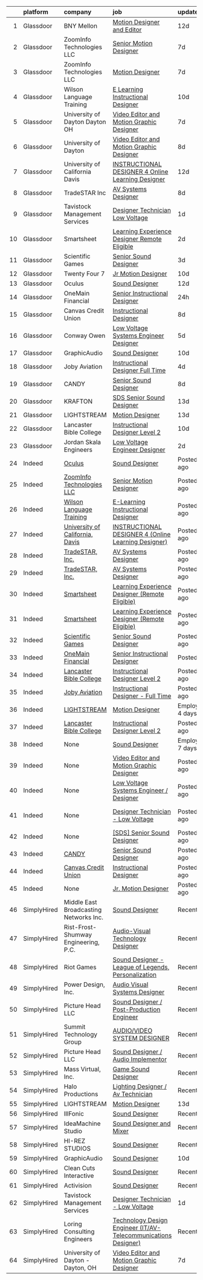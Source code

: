 

|    | platform    | company                                                                               | job                                                                                                                                                                                                                                                                                                                                                                                                                                                                                                                                                                                                                                                                                                                                                                                                                                                                        | update_time               | location                                              |
|---:|:------------|:--------------------------------------------------------------------------------------|:---------------------------------------------------------------------------------------------------------------------------------------------------------------------------------------------------------------------------------------------------------------------------------------------------------------------------------------------------------------------------------------------------------------------------------------------------------------------------------------------------------------------------------------------------------------------------------------------------------------------------------------------------------------------------------------------------------------------------------------------------------------------------------------------------------------------------------------------------------------------------|:--------------------------|:------------------------------------------------------|
|  1 | Glassdoor   | BNY Mellon                                                                            | [Motion Designer and Editor](https://www.glassdoor.com/partner/jobListing.htm?pos=123&ao=1136043&s=58&guid=0000017e0f3ff102ab5980dbc174fef1&src=GD_JOB_AD&t=SR&vt=w&cs=1_2b429e10&cb=1640933356129&jobListingId=1007515963097&jrtk=3-0-1fo7jvsba3ohr001-1fo7jvsbpu48m800-7ae40cfe3932fe53-)                                                                                                                                                                                                                                                                                                                                                                                                                                                                                                                                                                                | 12d                       | United States                                         |
|  2 | Glassdoor   | ZoomInfo Technologies LLC                                                             | [Senior Motion Designer](https://www.glassdoor.com/partner/jobListing.htm?pos=122&ao=1136043&s=58&guid=0000017e0f3ff102ab5980dbc174fef1&src=GD_JOB_AD&t=SR&vt=w&ea=1&cs=1_debac107&cb=1640933356129&jobListingId=1007525772522&jrtk=3-0-1fo7jvsba3ohr001-1fo7jvsbpu48m800-e43d7ae92d5e3182-)                                                                                                                                                                                                                                                                                                                                                                                                                                                                                                                                                                               | 7d                        | Waltham, MA                                           |
|  3 | Glassdoor   | ZoomInfo Technologies LLC                                                             | [Motion Designer](https://www.glassdoor.com/partner/jobListing.htm?pos=119&ao=1136043&s=58&guid=0000017e0f3ff102ab5980dbc174fef1&src=GD_JOB_AD&t=SR&vt=w&ea=1&cs=1_49504a57&cb=1640933356128&jobListingId=1007525918598&jrtk=3-0-1fo7jvsba3ohr001-1fo7jvsbpu48m800-0cf634688af08784-)                                                                                                                                                                                                                                                                                                                                                                                                                                                                                                                                                                                      | 7d                        | Waltham, MA                                           |
|  4 | Glassdoor   | Wilson Language Training                                                              | [E Learning Instructional Designer](https://www.glassdoor.com/partner/jobListing.htm?pos=121&ao=1136043&s=58&guid=0000017e0f3ff102ab5980dbc174fef1&src=GD_JOB_AD&t=SR&vt=w&ea=1&cs=1_4f1e5c51&cb=1640933356129&jobListingId=1007519352449&jrtk=3-0-1fo7jvsba3ohr001-1fo7jvsbpu48m800-7e170b4d648e8c7b-)                                                                                                                                                                                                                                                                                                                                                                                                                                                                                                                                                                    | 10d                       | Oxford, MA                                            |
|  5 | Glassdoor   | University of Dayton   Dayton  OH                                                     | [Video Editor and Motion Graphic Designer](https://www.glassdoor.com/partner/jobListing.htm?pos=101&ao=1110586&s=58&guid=0000017e0f3ff102ab5980dbc174fef1&src=GD_JOB_AD&t=SR&vt=w&cs=1_2b33c2fe&cb=1640933356122&jobListingId=1007525186066&cpc=56632219D727AB75&jrtk=3-0-1fo7jvsba3ohr001-1fo7jvsbpu48m800-70f7e6ce32daee66--6NYlbfkN0CD3qj4KCfkSgLLQcWSkDrBc5ew-uU4TZbfnhjKCUcK7ESFv0xedWLg13K0jqn3QTe5G2KgpuzWiFG7b5FhIlR8iqe54X08WwRhmC5bDv2A14_TD6A6bgMrpjm1TFmnUPOH3e-gjy0xKuMZxEiLwq3hevOrHTvFS6q2z5xh4198M_8Gi6GCPEYlAblqEHFkvFaPjgjXqB4TI-HqliD8bAarWTcFiGxcAKMSYAnKG2b6D1WzabZ8BzH81fgBSkYHGiGlXSuRxvKeDHleOtHwM2OcA_PZExoVhyOjCJ0jYLDH5O1PP4Jm7jL1tSl4M4IDz1a6AWfORhrx3e2jXAg2UxeTg97cP9PiyAWq2HlgjD4QZ1OstTEG-Je7aPQpOISIn4AGFhCRRiUhUQgDVl4K2OCRXHVDffwavmtK3HoqF77M0jAIyswhRqXQNIkftbi-JJLcnv_CNpfbCXFtjUvKSMmq)                                             | 7d                        | Dayton, OH                                            |
|  6 | Glassdoor   | University of Dayton                                                                  | [Video Editor and Motion Graphic Designer](https://www.glassdoor.com/partner/jobListing.htm?pos=116&ao=1136043&s=58&guid=0000017e0f3ff102ab5980dbc174fef1&src=GD_JOB_AD&t=SR&vt=w&cs=1_3a6adfcd&cb=1640933356126&jobListingId=1007523640754&jrtk=3-0-1fo7jvsba3ohr001-1fo7jvsbpu48m800-e81c8c88fb6b0092-)                                                                                                                                                                                                                                                                                                                                                                                                                                                                                                                                                                  | 8d                        | Dayton, OH                                            |
|  7 | Glassdoor   | University of California  Davis                                                       | [INSTRUCTIONAL DESIGNER 4  Online Learning Designer ](https://www.glassdoor.com/partner/jobListing.htm?pos=112&ao=1136043&s=58&guid=0000017e0f3ff102ab5980dbc174fef1&src=GD_JOB_AD&t=SR&vt=w&cs=1_a166df55&cb=1640933356125&jobListingId=1007516144095&jrtk=3-0-1fo7jvsba3ohr001-1fo7jvsbpu48m800-93bd9f49a77924ff-)                                                                                                                                                                                                                                                                                                                                                                                                                                                                                                                                                       | 12d                       | Davis, CA                                             |
|  8 | Glassdoor   | TradeSTAR  Inc                                                                        | [AV Systems Designer](https://www.glassdoor.com/partner/jobListing.htm?pos=104&ao=1110586&s=58&guid=0000017e0f3ff102ab5980dbc174fef1&src=GD_JOB_AD&t=SR&vt=w&ea=1&cs=1_e5f1b5ca&cb=1640933356123&jobListingId=1007523756565&cpc=3BA4CE39D5B5DEF5&jrtk=3-0-1fo7jvsba3ohr001-1fo7jvsbpu48m800-499ab7be29b1360d--6NYlbfkN0BMlLwFQlzIeHqb3EUGmDxTgvwq9lhECUMn26vpEj4hXLeM7YRJeoQw8MOxG6CBAYlyTRYEU2cek6tmvN4OHzD0FfnKx7p0KMBNXDk8LqmAkwozhnqFhJLaeOPBKckVcN28-QVHHMSCNx93EowyZ7F7rPaSpCuCqlq4MaaNhtXoalvjwSeLAvKbbQ0loruacdjHsxDNEK_rFlVcSXVM-hPkhXI48TWGMVG3g1MnQTwCY8YdCsiOxMiSHnrIp79dDWgmnINLbUyLpRn8BpsC9nOI8pXNyzYwY79sAszbUopDCFTB-dptpjrjpamwU-59hYtxbMi10bJeuwi6Tzn_EFyrmx7H0RqI7ACZcDjfRv5K-rc_-k_Xksx7WLOkThTcXDYv3ER0TrP-tLs6imlu2QxAmRVHM82g0Jr7m28QWSHq4Px-NK67ggkzF6QuDbWHM-ZxRGAdiSicgN140R6WMglZHuAedB3VkO53e0TnK9ZIDVSBri1wZz0_)                             | 8d                        | Dallas, TX                                            |
|  9 | Glassdoor   | Tavistock Management Services                                                         | [Designer Technician   Low Voltage](https://www.glassdoor.com/partner/jobListing.htm?pos=102&ao=1110586&s=58&guid=0000017e0f3ff102ab5980dbc174fef1&src=GD_JOB_AD&t=SR&vt=w&ea=1&cs=1_95ee5816&cb=1640933356122&jobListingId=1007533857172&cpc=E1C07D31E98CBB16&jrtk=3-0-1fo7jvsba3ohr001-1fo7jvsbpu48m800-f0475c5b35989f37--6NYlbfkN0Af7IH--f52cTUDwFMUanxXcd3NiV5wYJyzlyk1G5yRESs7qkmAiffGbsA_s2gq9CXrmE21d_pqrYsOQFj27pZMtTzwvU0NHitTTwwz9XmebORUjq14dlt6E_qWSRvGuGcCv7qz2PtWEOSKcq2Bt3FD-wu_CPMGohj9LsxnBvDWQMv5fCMzPMcOzpgH1UWb_PxULlehlr8y5nbgYHsjbfb5XnhZhNyt0dCQqsRz6B8leik3H71B1Su8PPktmAPy0nV2lgSOL-70T_Kf-k-QaZBXW5dlPzdShtTigZnqJ7lrxJc1qkDwFgUdJ345imTqSTdFMsnDW0UYkJbgkehayla24mm4cvusbRYEogVocCtsupnReTNizfWaRdsptod25Pd_69W6-dNR5jMfofzkhydfQyFPgL91eWh-BHzAgCKspZ-EF3s2w0WQIVA4rQM5XqAGe8i1lULSdhvxnqtGBCUNSOW0_ZPySKyPgP0WvA1EOcilxBh4VGr7N1Vz8xlT3UE%3D) | 1d                        | Orlando, FL                                           |
| 10 | Glassdoor   | Smartsheet                                                                            | [Learning Experience Designer  Remote Eligible ](https://www.glassdoor.com/partner/jobListing.htm?pos=113&ao=1136043&s=58&guid=0000017e0f3ff102ab5980dbc174fef1&src=GD_JOB_AD&t=SR&vt=w&ea=1&cs=1_d64e9ec0&cb=1640933356125&jobListingId=1007532777886&jrtk=3-0-1fo7jvsba3ohr001-1fo7jvsbpu48m800-9c2b9e53cbe404be-)                                                                                                                                                                                                                                                                                                                                                                                                                                                                                                                                                       | 2d                        | Massachusetts                                         |
| 11 | Glassdoor   | Scientific Games                                                                      | [Senior Sound Designer](https://www.glassdoor.com/partner/jobListing.htm?pos=108&ao=1136043&s=58&guid=0000017e0f3ff102ab5980dbc174fef1&src=GD_JOB_AD&t=SR&vt=w&cs=1_0eace4be&cb=1640933356123&jobListingId=1007531104572&jrtk=3-0-1fo7jvsba3ohr001-1fo7jvsbpu48m800-366b5c491984eeed-)                                                                                                                                                                                                                                                                                                                                                                                                                                                                                                                                                                                     | 3d                        | Reno, NV                                              |
| 12 | Glassdoor   | Twenty Four 7                                                                         | [Jr  Motion Designer](https://www.glassdoor.com/partner/jobListing.htm?pos=110&ao=1136043&s=58&guid=0000017e0f3ff102ab5980dbc174fef1&src=GD_JOB_AD&t=SR&vt=w&cs=1_381412c3&cb=1640933356123&jobListingId=1007519352570&jrtk=3-0-1fo7jvsba3ohr001-1fo7jvsbpu48m800-b02fffb75f61f498-)                                                                                                                                                                                                                                                                                                                                                                                                                                                                                                                                                                                       | 10d                       | Portland, OR                                          |
| 13 | Glassdoor   | Oculus                                                                                | [Sound Designer](https://www.glassdoor.com/partner/jobListing.htm?pos=106&ao=1136043&s=58&guid=0000017e0f3ff102ab5980dbc174fef1&src=GD_JOB_AD&t=SR&vt=w&cs=1_3ad2b196&cb=1640933356123&jobListingId=1007516159962&jrtk=3-0-1fo7jvsba3ohr001-1fo7jvsbpu48m800-f58f2205f63b5250-)                                                                                                                                                                                                                                                                                                                                                                                                                                                                                                                                                                                            | 12d                       | Menlo Park, CA                                        |
| 14 | Glassdoor   | OneMain Financial                                                                     | [Senior Instructional Designer](https://www.glassdoor.com/partner/jobListing.htm?pos=118&ao=1136043&s=58&guid=0000017e0f3ff102ab5980dbc174fef1&src=GD_JOB_AD&t=SR&vt=w&cs=1_631aa762&cb=1640933356128&jobListingId=1007534776736&jrtk=3-0-1fo7jvsba3ohr001-1fo7jvsbpu48m800-fb40fe7442f87f9a-)                                                                                                                                                                                                                                                                                                                                                                                                                                                                                                                                                                             | 24h                       | Baltimore, MD                                         |
| 15 | Glassdoor   | Canvas Credit Union                                                                   | [Instructional Designer](https://www.glassdoor.com/partner/jobListing.htm?pos=115&ao=1136043&s=58&guid=0000017e0f3ff102ab5980dbc174fef1&src=GD_JOB_AD&t=SR&vt=w&ea=1&cs=1_7a011afb&cb=1640933356126&jobListingId=1007524090803&jrtk=3-0-1fo7jvsba3ohr001-1fo7jvsbpu48m800-03d84a0546e4718f-)                                                                                                                                                                                                                                                                                                                                                                                                                                                                                                                                                                               | 8d                        | Lone Tree, CO                                         |
| 16 | Glassdoor   | Conway   Owen                                                                         | [Low Voltage Systems Engineer   Designer](https://www.glassdoor.com/partner/jobListing.htm?pos=114&ao=1136043&s=58&guid=0000017e0f3ff102ab5980dbc174fef1&src=GD_JOB_AD&t=SR&vt=w&cs=1_2ae5f6d5&cb=1640933356125&jobListingId=1007528346625&jrtk=3-0-1fo7jvsba3ohr001-1fo7jvsbpu48m800-c244644653f0049c-)                                                                                                                                                                                                                                                                                                                                                                                                                                                                                                                                                                   | 5d                        | Alpharetta, GA                                        |
| 17 | Glassdoor   | GraphicAudio                                                                          | [Sound Designer](https://www.glassdoor.com/partner/jobListing.htm?pos=105&ao=1136043&s=58&guid=0000017e0f3ff102ab5980dbc174fef1&src=GD_JOB_AD&t=SR&vt=w&ea=1&cs=1_d291602c&cb=1640933356123&jobListingId=1007518682788&jrtk=3-0-1fo7jvsba3ohr001-1fo7jvsbpu48m800-26c98593cd6511c4-)                                                                                                                                                                                                                                                                                                                                                                                                                                                                                                                                                                                       | 10d                       | Rockville, MD                                         |
| 18 | Glassdoor   | Joby Aviation                                                                         | [Instructional Designer   Full Time](https://www.glassdoor.com/partner/jobListing.htm?pos=111&ao=1136043&s=58&guid=0000017e0f3ff102ab5980dbc174fef1&src=GD_JOB_AD&t=SR&vt=w&cs=1_a2b3aa3b&cb=1640933356125&jobListingId=1007529173596&jrtk=3-0-1fo7jvsba3ohr001-1fo7jvsbpu48m800-8da12b9479e2b66f-)                                                                                                                                                                                                                                                                                                                                                                                                                                                                                                                                                                        | 4d                        | Marina, CA                                            |
| 19 | Glassdoor   | CANDY                                                                                 | [Senior Sound Designer](https://www.glassdoor.com/partner/jobListing.htm?pos=107&ao=1136043&s=58&guid=0000017e0f3ff102ab5980dbc174fef1&src=GD_JOB_AD&t=SR&vt=w&cs=1_77527135&cb=1640933356123&jobListingId=1007523756545&jrtk=3-0-1fo7jvsba3ohr001-1fo7jvsbpu48m800-032916261ace96b0-)                                                                                                                                                                                                                                                                                                                                                                                                                                                                                                                                                                                     | 8d                        | New York, NY                                          |
| 20 | Glassdoor   | KRAFTON                                                                               | [ SDS  Senior Sound Designer](https://www.glassdoor.com/partner/jobListing.htm?pos=109&ao=1136043&s=58&guid=0000017e0f3ff102ab5980dbc174fef1&src=GD_JOB_AD&t=SR&vt=w&cs=1_afb36d97&cb=1640933356123&jobListingId=1007513993217&jrtk=3-0-1fo7jvsba3ohr001-1fo7jvsbpu48m800-c9ed725ccf788d45-)                                                                                                                                                                                                                                                                                                                                                                                                                                                                                                                                                                               | 13d                       | San Ramon, CA                                         |
| 21 | Glassdoor   | LIGHTSTREAM                                                                           | [Motion Designer](https://www.glassdoor.com/partner/jobListing.htm?pos=103&ao=1110586&s=58&guid=0000017e0f3ff102ab5980dbc174fef1&src=GD_JOB_AD&t=SR&vt=w&ea=1&cs=1_ee20eb31&cb=1640933356123&jobListingId=1007515053736&cpc=D2F1DE17EE1F43B9&jrtk=3-0-1fo7jvsba3ohr001-1fo7jvsbpu48m800-7909bdd3e9f7d8ec--6NYlbfkN0C_-2SRK1RVDhpf-slM4KCmyuX9KaErJfzz60Weic6r3HjGLJMOFR8LKWukWjRVgMp72U4QkpZI0a8_cTSlkl0zW4LbFVcHfYcF_OAzsfv6oDx_gPFayLZ8hcjIlvRIiO4MgwB8pcVtcfaVhtv-ljTNjPy3lD5na5z-YV-S5zxnm3hcok4NDt0OGThSbdrF6uGx93fiboxGqwqfdxy8YLgZq1NueDpKhA7tr7I8uZPh__PxyKPbMDjB0qapkIIY48QI0XrlWCao2rRy6FCUkkdz4zEtXs2GdVFFFXCTEzlZ8wO4AVR3-Zpgjw23Pvb170A_Vn0JAXNQ2ozY30xpjH7Y6Hoz4OKTXXWfQKhB3ui0nT-IY4udylwdmCK3I7oRsYGnX6xUdAudvhddUwvk9UXxSFXcNKy7XCfB1KOX7_6RhpDrGpdq2MFdgF4jqgbGtNPrRcJN9Xw2wsGGcgjev4oFRvIgM1-k587CHiYZkeeSbw%3D%3D)                                     | 13d                       | Remote                                                |
| 22 | Glassdoor   | Lancaster Bible College                                                               | [Instructional Designer Level 2](https://www.glassdoor.com/partner/jobListing.htm?pos=120&ao=1136043&s=58&guid=0000017e0f3ff102ab5980dbc174fef1&src=GD_JOB_AD&t=SR&vt=w&cs=1_a02f8f63&cb=1640933356128&jobListingId=1007520161305&jrtk=3-0-1fo7jvsba3ohr001-1fo7jvsbpu48m800-de6d754c2b3ce8f5-)                                                                                                                                                                                                                                                                                                                                                                                                                                                                                                                                                                            | 10d                       | Lancaster, PA                                         |
| 23 | Glassdoor   | Jordan   Skala Engineers                                                              | [Low Voltage Engineer   Designer](https://www.glassdoor.com/partner/jobListing.htm?pos=117&ao=1136043&s=58&guid=0000017e0f3ff102ab5980dbc174fef1&src=GD_JOB_AD&t=SR&vt=w&cs=1_48ab64ce&cb=1640933356126&jobListingId=1007532679148&jrtk=3-0-1fo7jvsba3ohr001-1fo7jvsbpu48m800-09cea0ace6e7c8b2-)                                                                                                                                                                                                                                                                                                                                                                                                                                                                                                                                                                           | 2d                        | Norcross, GA                                          |
| 24 | Indeed      | [Oculus](https://www.indeed.com/cmp/Meta-dd1502f2)                                    | [Sound Designer](https://www.indeed.com/rc/clk?jk=f58f2205f63b5250&fccid=ba07516c418dda52&vjs=3)                                                                                                                                                                                                                                                                                                                                                                                                                                                                                                                                                                                                                                                                                                                                                                           | Posted12 days ago         | Menlo Park, CA                                        |
| 25 | Indeed      | [ZoomInfo Technologies LLC](https://www.indeed.com/cmp/Zoominfo)                      | [Senior Motion Designer](https://www.indeed.com/rc/clk?jk=e43d7ae92d5e3182&fccid=56c25448bab54e90&vjs=3)                                                                                                                                                                                                                                                                                                                                                                                                                                                                                                                                                                                                                                                                                                                                                                   | Posted7 days ago          | Waltham, MA                                           |
| 26 | Indeed      | [Wilson Language Training](https://www.indeed.com/cmp/Wilson-Language-Training-Corp.) | [E-Learning Instructional Designer](https://www.indeed.com/rc/clk?jk=7e170b4d648e8c7b&fccid=f0fc16b3a67c719a&vjs=3)                                                                                                                                                                                                                                                                                                                                                                                                                                                                                                                                                                                                                                                                                                                                                        | Posted10 days ago         | Oxford, MA 01540                                      |
| 27 | Indeed      | [University of California, Davis](https://www.indeed.com/cmp/Uc-Davis)                | [INSTRUCTIONAL DESIGNER 4 (Online Learning Designer)](https://www.indeed.com/rc/clk?jk=93bd9f49a77924ff&fccid=1d300841a95e6260&vjs=3)                                                                                                                                                                                                                                                                                                                                                                                                                                                                                                                                                                                                                                                                                                                                      | Posted12 days ago         | Davis, CA 95616 (University of California Davis area) |
| 28 | Indeed      | [TradeSTAR, Inc.](https://www.indeed.com/cmp/Tradestar-Inc.)                          | [AV Systems Designer](https://www.indeed.com/pagead/clk?mo=r&ad=-6NYlbfkN0BMlLwFQlzIeHqb3EUGmDxTgvwq9lhECUMn26vpEj4hXLeM7YRJeoQw8MOxG6CBAYlyTRYEU2cek6tmvN4OHzD0FfnKx7p0KMBNXDk8LqmAkwozhnqFhJLaeOPBKckVcN28-QVHHMSCNx93EowyZ7F73z9Ho2MgxQ8XEhDIAPs0FYdI9d0V0xSv-lOM2Pe1EqIwy5cLsZGw6HrZXep3g8QCe9pqcDrffAWaPDpqrKvFw9WBcKHSbh8SL9Iq1OJJZq9neApj9qZbq8w61LhHUmWvd8qQIgrgLjRE7id042kQQrJN2Ye3ZQm0c_8c7354HrnQF7wCs7BpAqQljGFXI4R_mVh9QQI9qdswmT5HzpW3QcL0GdAW1axa-SBSVyH6PuIiStVqTFQgiyb3cvVM357NdS7Crt3MhmrN3yIodxZg5c04ezHi50SWkqiNjuVgblkOlw8UW1mzhXWkM_lm1d9m&p=12&fvj=1&vjs=3)                                                                                                                                                                                                                                                                                         | Posted8 days ago          | Dallas, TX                                            |
| 29 | Indeed      | [TradeSTAR, Inc.](https://www.indeed.com/cmp/Tradestar-Inc.)                          | [AV Systems Designer](https://www.indeed.com/pagead/clk?mo=r&ad=-6NYlbfkN0BMlLwFQlzIeHqb3EUGmDxTgvwq9lhECUMn26vpEj4hXLeM7YRJeoQw8MOxG6CBAYlyTRYEU2cek6tmvN4OHzD0FfnKx7p0KMBNXDk8LqmAkwozhnqFhJLaeOPBKckVcN28-QVHHMSCNx93EowyZ7F73z9Ho2MgxQ8XEhDIAPs0FYdI9d0V0xSvpkVYZfHtxI7F28GajvQFF0KMj8DPE6HXLbFhx8RUmwQpDyCXEj4f1NbN-OVD_xdJL0Z6TmfGa4WGGv_hBlvtFl_sgW3RuJ6VhS6pjKsEQ7_UDnm6SGv5CM1Oso6fJrczvH3fYAISnsn1fpcQvDWo6uBVY_cT8AchcAoCcruB6azIPTJA5QbBXmZHmBNCu4Fv70vtoF9qti0Eqi1cM_8qgArimGSc0niswH717Lfc73XUmTJdGksJHPL2DS9GHnFEdWH6J7LS52LYxdYue1DW89a9nW_QXV24&p=5&fvj=1&vjs=3)                                                                                                                                                                                                                                                                                          | Posted8 days ago          | Dallas, TX                                            |
| 30 | Indeed      | [Smartsheet](https://www.indeed.com/cmp/Smartsheet)                                   | [Learning Experience Designer (Remote Eligible)](https://www.indeed.com/rc/clk?jk=9c2b9e53cbe404be&fccid=af76a8783f0afba1&vjs=3)                                                                                                                                                                                                                                                                                                                                                                                                                                                                                                                                                                                                                                                                                                                                           | Posted2 days ago          | Massachusetts•Remote                                  |
| 31 | Indeed      | [Smartsheet](https://www.indeed.com/cmp/Smartsheet)                                   | [Learning Experience Designer (Remote Eligible)](https://www.indeed.com/rc/clk?jk=9c2b9e53cbe404be&fccid=af76a8783f0afba1&vjs=3)                                                                                                                                                                                                                                                                                                                                                                                                                                                                                                                                                                                                                                                                                                                                           | Posted2 days ago          | Massachusetts•Remote                                  |
| 32 | Indeed      | [Scientific Games](https://www.indeed.com/cmp/Scientific-Games)                       | [Senior Sound Designer](https://www.indeed.com/rc/clk?jk=366b5c491984eeed&fccid=c84a7d17b9b1910b&vjs=3)                                                                                                                                                                                                                                                                                                                                                                                                                                                                                                                                                                                                                                                                                                                                                                    | Posted3 days ago          | Reno, NV                                              |
| 33 | Indeed      | [OneMain Financial](https://www.indeed.com/cmp/Onemain)                               | [Senior Instructional Designer](https://www.indeed.com/rc/clk?jk=fb40fe7442f87f9a&fccid=2e65a8199f31f834&vjs=3)                                                                                                                                                                                                                                                                                                                                                                                                                                                                                                                                                                                                                                                                                                                                                            | PostedToday               | Baltimore, MD                                         |
| 34 | Indeed      | [Lancaster Bible College](https://www.indeed.com/cmp/Lancaster-Bible-College)         | [Instructional Designer Level 2](https://www.indeed.com/rc/clk?jk=de6d754c2b3ce8f5&fccid=b9754f45a29d8996&vjs=3)                                                                                                                                                                                                                                                                                                                                                                                                                                                                                                                                                                                                                                                                                                                                                           | Posted10 days ago         | Lancaster, PA 17601                                   |
| 35 | Indeed      | [Joby Aviation](https://www.indeed.com/cmp/Joby-Aviation)                             | [Instructional Designer - Full Time](https://www.indeed.com/rc/clk?jk=8da12b9479e2b66f&fccid=4922aa0d050a55de&vjs=3)                                                                                                                                                                                                                                                                                                                                                                                                                                                                                                                                                                                                                                                                                                                                                       | Posted4 days ago          | Marina, CA 93933+1 location                           |
| 36 | Indeed      | [LIGHTSTREAM](https://www.indeed.com/cmp/Lightstream)                                 | [Motion Designer](https://www.indeed.com/company/LIGHTSTREAM/jobs/Motion-Designer-7909bdd3e9f7d8ec?fccid=ca3cc73018188403&vjs=3)                                                                                                                                                                                                                                                                                                                                                                                                                                                                                                                                                                                                                                                                                                                                           | EmployerActive 4 days ago | Remote                                                |
| 37 | Indeed      | [Lancaster Bible College](https://www.indeed.com/cmp/Lancaster-Bible-College)         | [Instructional Designer Level 2](https://www.indeed.com/rc/clk?jk=de6d754c2b3ce8f5&fccid=b9754f45a29d8996&vjs=3)                                                                                                                                                                                                                                                                                                                                                                                                                                                                                                                                                                                                                                                                                                                                                           | Posted10 days ago         | Lancaster, PA 17601                                   |
| 38 | Indeed      | None                                                                                  | [Sound Designer](https://www.indeed.com/company/GraphicAudio/jobs/Sound-Designer-26c98593cd6511c4?fccid=0593670a72cb4a9a&vjs=3)                                                                                                                                                                                                                                                                                                                                                                                                                                                                                                                                                                                                                                                                                                                                            | EmployerActive 7 days ago | Rockville, MD 20855                                   |
| 39 | Indeed      | None                                                                                  | [Video Editor and Motion Graphic Designer](https://www.indeed.com/pagead/clk?mo=r&ad=-6NYlbfkN0CD3qj4KCfkSgLLQcWSkDrBc5ew-uU4TZbfnhjKCUcK7ESFv0xedWLg13K0jqn3QTe5G2KgpuzWiFG7b5FhIlR8iqe54X08WwRhmC5bDv2A14_TD6A6bgMrpjm1TFmnUPOH3e-gjy0xKvel5bY-env3p9il8pabqQ6SuEHTkZnUlKvdvZQtlPOV-bOh2qmoRA85NITIqqhByTL-fwEEH0OuayzTvUaSkFK8Cgi2HvaxQAx7HwjY4xsuih4m_RmC_KrIjJQ9w2t4C4cyNocuE7cDpYapQBpOlCnX0D82kd5eq_xKUwD8phbvlQSFAxotZD8xJVVR5K21syUvTAVZLV8quBLKcUixjkU6zkw_uJupSNqEoNsTf7USLYvdpbwibsoiOztTdJ6w_DtblDSa6_171RHqLzXXyEyNFCaCABCLka1QiWkIwQ_IwRfJFMkBebQ=&p=2&fvj=0&vjs=3)                                                                                                                                                                                                                                                                                         | Posted7 days ago          | Dayton, OH 45469                                      |
| 40 | Indeed      | None                                                                                  | [Low Voltage Systems Engineer / Designer](https://www.indeed.com/rc/clk?jk=c244644653f0049c&fccid=dfab47f151945a41&vjs=3)                                                                                                                                                                                                                                                                                                                                                                                                                                                                                                                                                                                                                                                                                                                                                  | Posted5 days ago          | Alpharetta, GA                                        |
| 41 | Indeed      | None                                                                                  | [Designer Technician - Low Voltage](https://www.indeed.com/company/Tavistock-Management-Services/jobs/Designer-Technician-f0475c5b35989f37?fccid=2f1cae4c925485e1&vjs=3)                                                                                                                                                                                                                                                                                                                                                                                                                                                                                                                                                                                                                                                                                                   | Posted1 day ago           | Orlando, FL 32827 (Northlake Park at Lake Nona area)  |
| 42 | Indeed      | None                                                                                  | [[SDS] Senior Sound Designer](https://www.indeed.com/rc/clk?jk=c9ed725ccf788d45&fccid=71c5bb3a87fe9ecf&vjs=3)                                                                                                                                                                                                                                                                                                                                                                                                                                                                                                                                                                                                                                                                                                                                                              | Posted13 days ago         | San Ramon, CA                                         |
| 43 | Indeed      | [CANDY](https://www.indeed.com/cmp/Candy)                                             | [Senior Sound Designer](https://www.indeed.com/rc/clk?jk=032916261ace96b0&fccid=0f79ba0da20c3604&vjs=3)                                                                                                                                                                                                                                                                                                                                                                                                                                                                                                                                                                                                                                                                                                                                                                    | Posted8 days ago          | New York, NY                                          |
| 44 | Indeed      | [Canvas Credit Union](https://www.indeed.com/cmp/Canvas-Credit-Union)                 | [Instructional Designer](https://www.indeed.com/company/Canvas-Credit-Union/jobs/Instructional-Designer-03d84a0546e4718f?fccid=d99bd3f291e723e0&vjs=3)                                                                                                                                                                                                                                                                                                                                                                                                                                                                                                                                                                                                                                                                                                                     | Posted8 days ago          | Lone Tree, CO 80124                                   |
| 45 | Indeed      | None                                                                                  | [Jr. Motion Designer](https://www.indeed.com/rc/clk?jk=b02fffb75f61f498&fccid=2be16941cf82bde6&vjs=3)                                                                                                                                                                                                                                                                                                                                                                                                                                                                                                                                                                                                                                                                                                                                                                      | Posted10 days ago         | Portland, OR 97232 (Kerns area)                       |
| 46 | SimplyHired | Middle East Broadcasting Networks Inc.                                                | [Sound Designer](https://www.simplyhired.com/job/ok8EP1emgJ9YA6qgSSuPoeRuzwLzVP2EJt2VAt5fEjH2JplsEpQuQQ?q=sound+designer)                                                                                                                                                                                                                                                                                                                                                                                                                                                                                                                                                                                                                                                                                                                                                  | Recently                  | Springfield, MA                                       |
| 47 | SimplyHired | Rist-Frost-Shumway Engineering, P.C.                                                  | [Audio-Visual Technology Designer](https://www.simplyhired.com/job/LqucbNwvfqSgTHoZow97tco8_9bPwJpjRF73Lf1KxTqt2dqfg8jxxQ?q=sound+designer)                                                                                                                                                                                                                                                                                                                                                                                                                                                                                                                                                                                                                                                                                                                                | Recently                  | Portland, ME                                          |
| 48 | SimplyHired | Riot Games                                                                            | [Sound Designer - League of Legends, Personalization](https://www.simplyhired.com/job/46yUHbdNzZ1dg8hf1dHmqiascAoHXcYG9nmzUAWxEUbGczg7Dw20NA?q=sound+designer)                                                                                                                                                                                                                                                                                                                                                                                                                                                                                                                                                                                                                                                                                                             | Recently                  | Los Angeles, CA                                       |
| 49 | SimplyHired | Power Design, Inc.                                                                    | [Audio Visual Systems Designer](https://www.simplyhired.com/job/czaV0a_WKwB6VhTfxqF4T1qeJCjsV1nUtGt02TduoMHu-A0d3XizdA?q=sound+designer)                                                                                                                                                                                                                                                                                                                                                                                                                                                                                                                                                                                                                                                                                                                                   | Recently                  | Saint Petersburg, FL                                  |
| 50 | SimplyHired | Picture Head LLC                                                                      | [Sound Designer / Post-Production Engineer](https://www.simplyhired.com/job/XRgHOp2IrZX0Cc_cao1fF4VaPKhyl_HYvYn4sIp3YjNfMx6aZK7Ryg?q=sound+designer)                                                                                                                                                                                                                                                                                                                                                                                                                                                                                                                                                                                                                                                                                                                       | Recently                  | Seattle, WA                                           |
| 51 | SimplyHired | Summit Technology Group                                                               | [AUDIO/VIDEO SYSTEM DESIGNER](https://www.simplyhired.com/job/jZZFgmG-LqLvm_eCuU0n5GSGMLRUJsUdba1MlBazncebIjmUR-8Oqg?q=sound+designer)                                                                                                                                                                                                                                                                                                                                                                                                                                                                                                                                                                                                                                                                                                                                     | Recently                  | Santa Rosa, CA                                        |
| 52 | SimplyHired | Picture Head LLC                                                                      | [Sound Designer / Audio Implementor](https://www.simplyhired.com/job/kbV8pVtZ8X1Mv4rjcwKyhTh35uXcWlnW_v-IJVOtoGZuz9C2Wsemaw?q=sound+designer)                                                                                                                                                                                                                                                                                                                                                                                                                                                                                                                                                                                                                                                                                                                              | Recently                  | Seattle, WA                                           |
| 53 | SimplyHired | Mass Virtual, Inc.                                                                    | [Game Sound Designer](https://www.simplyhired.com/job/toe4bM7TUmDz6tPK3nrKGeUloasjTKIzje9w00WX2Fc7oOhL29b4ZA?q=sound+designer)                                                                                                                                                                                                                                                                                                                                                                                                                                                                                                                                                                                                                                                                                                                                             | Recently                  | Orlando, FL                                           |
| 54 | SimplyHired | Halo Productions                                                                      | [Lighting Designer / Av Technician](https://www.simplyhired.com/job/RFfqDvpcv7HusIYdcqP5pMYFRfTfc8g4oqvQOFZucXQ4hIXQeLfkQw?q=sound+designer)                                                                                                                                                                                                                                                                                                                                                                                                                                                                                                                                                                                                                                                                                                                               | Recently                  | United States                                         |
| 55 | SimplyHired | LIGHTSTREAM                                                                           | [Motion Designer](https://www.simplyhired.com/job/e0zcgQ1cJoDUvFsqHgknpbPMXOoDBswTr3VthVk_h5-hhIXbE8E-Fg?q=sound+designer)                                                                                                                                                                                                                                                                                                                                                                                                                                                                                                                                                                                                                                                                                                                                                 | 13d                       | Remote                                                |
| 56 | SimplyHired | IllFonic                                                                              | [Sound Designer](https://www.simplyhired.com/job/EneUeTxAZ-tKSofaIv-pc4g7p5MJITnRqw01A3ahNR-n2QeD7KTUgw?q=sound+designer)                                                                                                                                                                                                                                                                                                                                                                                                                                                                                                                                                                                                                                                                                                                                                  | Recently                  | United States                                         |
| 57 | SimplyHired | IdeaMachine Studio                                                                    | [Sound Designer and Mixer](https://www.simplyhired.com/job/3_cnKWbKCzfz8K406esix9aXeGkS2iLw6vp3jwYHfDLUWBO0TV9GDQ?q=sound+designer)                                                                                                                                                                                                                                                                                                                                                                                                                                                                                                                                                                                                                                                                                                                                        | Recently                  | San Francisco, CA                                     |
| 58 | SimplyHired | HI-REZ STUDIOS                                                                        | [Sound Designer](https://www.simplyhired.com/job/3KESxG3AH-xgoPDq_mTXtg1SfZkBd-JuQAzpipAlo6o80PuYpAptMQ?q=sound+designer)                                                                                                                                                                                                                                                                                                                                                                                                                                                                                                                                                                                                                                                                                                                                                  | Recently                  | Alpharetta, GA                                        |
| 59 | SimplyHired | GraphicAudio                                                                          | [Sound Designer](https://www.simplyhired.com/job/P0QJN3V4B0PsonTrH1keIBmuhyOPeRGGU0VcrEVqzMX_OYeWXrNmDA?q=sound+designer)                                                                                                                                                                                                                                                                                                                                                                                                                                                                                                                                                                                                                                                                                                                                                  | 10d                       | Rockville, MD                                         |
| 60 | SimplyHired | Clean Cuts Interactive                                                                | [Sound Designer](https://www.simplyhired.com/job/I53Urb_hU1DOHqiV0Cee8akGU7sT29JUtn5q-Xm4cBXHcO-1aLQJ-w?q=sound+designer)                                                                                                                                                                                                                                                                                                                                                                                                                                                                                                                                                                                                                                                                                                                                                  | Recently                  | Remote                                                |
| 61 | SimplyHired | Activision                                                                            | [Sound Designer](https://www.simplyhired.com/job/i7qlcqa6pP-srEpgyNNEjRvZmW5tDc8R6vUqXUq0hP94Ee2Cl5AgeQ?q=sound+designer)                                                                                                                                                                                                                                                                                                                                                                                                                                                                                                                                                                                                                                                                                                                                                  | Recently                  | Austin, TX                                            |
| 62 | SimplyHired | Tavistock Management Services                                                         | [Designer Technician - Low Voltage](https://www.simplyhired.com/job/iXiYhe00yhY4DHRStB66cX7Axju6LCSILwPeKRV2-aSbxLUBhdNdwg?q=sound+designer)                                                                                                                                                                                                                                                                                                                                                                                                                                                                                                                                                                                                                                                                                                                               | 1d                        | Orlando, FL                                           |
| 63 | SimplyHired | Loring Consulting Engineers                                                           | [Technology Design Engineer (IT/AV-Telecommunications Designer)](https://www.simplyhired.com/job/MizU4PBMZ6J-TRiBIVLu4kVj1sD6ZgZBJ_YKC76xC2ouVix1dZ_FYQ?q=sound+designer)                                                                                                                                                                                                                                                                                                                                                                                                                                                                                                                                                                                                                                                                                                  | Recently                  | New York, NY                                          |
| 64 | SimplyHired | University of Dayton - Dayton, OH                                                     | [Video Editor and Motion Graphic Designer](https://www.simplyhired.com/job/JZ9Oo-ufSyue4SHXS9ojH1ndyKX9AnWVEes9F590uUlANbdLdyFuJg?q=sound+designer)                                                                                                                                                                                                                                                                                                                                                                                                                                                                                                                                                                                                                                                                                                                        | 7d                        | Dayton, OH                                            |